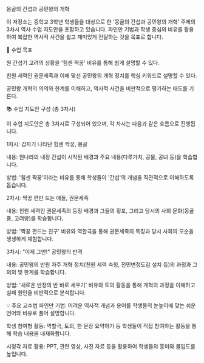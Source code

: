 몽골의 간섭과 공민왕의 개혁

이 저장소는 중학교 3학년 학생들을 대상으로 한 '몽골의 간섭과 공민왕의 개혁' 주제의 3차시 역사 수업 지도안을 포함하고 있습니다. 파인만 기법과 학생 중심의 비유를 활용하여 복잡한 역사적 사건을 쉽고 재미있게 전달하는 것을 목표로 합니다.

🎯 수업 목표

원 간섭기 고려의 상황을 '힘센 짝꿍' 비유를 통해 쉽게 설명할 수 있다.

친원 세력인 권문세족과 이에 맞선 공민왕의 개혁 정치를 핵심 키워드로 설명할 수 있다.

공민왕 개혁의 의의와 한계를 이해하고, 역사적 사건을 비판적으로 평가하는 태도를 기른다.

📚 수업 지도안 구성 (총 3차시)

이 수업 지도안은 총 3차시로 구성되어 있으며, 각 차시는 다음과 같은 흐름으로 진행됩니다.

1차시: 갑자기 나타난 힘센 짝꿍, 몽골

내용: 원나라의 내정 간섭이 시작된 배경과 주요 내용(다루가치, 공물, 공녀 등)을 학습합니다.

방법: '힘센 짝꿍'이라는 비유를 통해 학생들이 '간섭'의 개념을 직관적으로 이해하도록 돕습니다.

2차시: 짝꿍 편만 드는 애들, 권문세족

내용: 친원 세력인 권문세족의 등장 배경과 그들의 횡포, 그리고 당시의 사회 문화(몽골풍, 고려양)를 학습합니다.

방법: '짝꿍 편드는 친구' 비유와 역할극을 통해 권문세족의 특징과 당시 사회의 모순을 생생하게 체험합니다.

3차시: "이제 그만!" 공민왕의 반격

내용: 공민왕의 반원 자주 개혁 정치(친원 세력 숙청, 전민변정도감 설치 등)의 과정과 그 의의 및 한계를 학습합니다.

방법: '새로운 반장의 반 바로 세우기' 비유와 토의 활동을 통해 개혁의 과정을 이해하고 실패 원인을 비판적으로 분석합니다.

💡 주요 교수법
파인만 기법: 어려운 역사적 개념과 용어를 학생들의 눈높이에 맞는 쉬운 언어와 비유로 풀어 설명합니다.

학생 참여형 활동: 역할극, 토의, 한 문장 요약하기 등 학생들이 직접 참여하는 활동을 통해 학습 내용을 내재화합니다.

시청각 자료 활용: PPT, 관련 영상, 사진 자료 등을 활용하여 학생들의 흥미와 몰입도를 높입니다.
